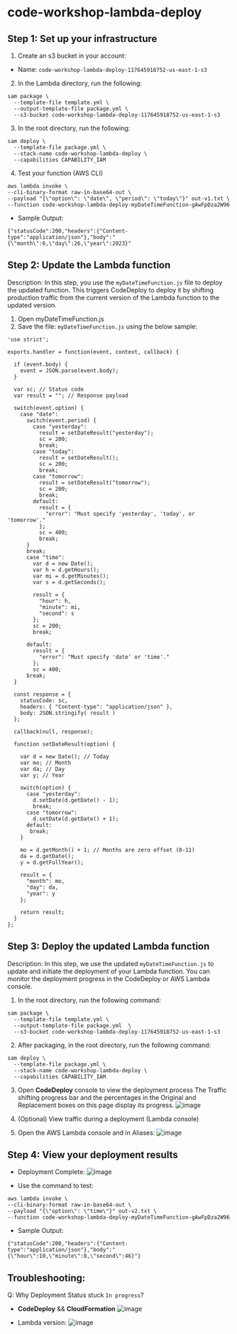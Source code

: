 # code-workshop-lambda-deploy

## Step 1: Set up your infrastructure

1. Create an s3 bucket in your account:
- Name: `code-workshop-lambda-deploy-117645918752-us-east-1-s3`

2. In the Lambda directory, run the following:
```
sam package \
  --template-file template.yml \
  --output-template-file package.yml \
  --s3-bucket code-workshop-lambda-deploy-117645918752-us-east-1-s3
```

3. In the root directory, run the following:
```
sam deploy \
  --template-file package.yml \
  --stack-name code-workshop-lambda-deploy \
  --capabilities CAPABILITY_IAM
```

4. Test your function (AWS CLI)
```
aws lambda invoke \
--cli-binary-format raw-in-base64-out \
--payload "{\"option\": \"date\", \"period\": \"today\"}" out-v1.txt \
--function code-workshop-lambda-deploy-myDateTimeFunction-gAwFpDza2W96
```

* Sample Output:
```
{"statusCode":200,"headers":{"Content-type":"application/json"},"body":"{\"month\":6,\"day\":26,\"year\":2023}"
```

## Step 2: Update the Lambda function
Description: In this step, you use the `myDateTimeFunction.js` file to deploy the updated function. This triggers CodeDeploy to deploy it by shifting production traffic from the current version of the Lambda function to the updated version.

1. Open myDateTimeFunction.js
2. Save the file: `myDateTimeFunction.js` using the below sample:
```
'use strict';

exports.handler = function(event, context, callback) {

  if (event.body) {
    event = JSON.parse(event.body);
  }

  var sc; // Status code
  var result = ""; // Response payload

  switch(event.option) {
    case "date":
      switch(event.period) {
        case "yesterday":
          result = setDateResult("yesterday");
          sc = 200;
          break;
        case "today":
          result = setDateResult();
          sc = 200;
          break;
        case "tomorrow":
          result = setDateResult("tomorrow");
          sc = 200;
          break;
        default:
          result = {
            "error": "Must specify 'yesterday', 'today', or 'tomorrow'."
          };
          sc = 400;
          break;
      }
      break;
      case "time":
        var d = new Date();
        var h = d.getHours();
        var mi = d.getMinutes();
        var s = d.getSeconds();

        result = {
          "hour": h,
          "minute": mi,
          "second": s
        };
        sc = 200;
        break;

      default:
        result = {
          "error": "Must specify 'date' or 'time'."
        };
        sc = 400;
      break;
  }

  const response = {
    statusCode: sc,
    headers: { "Content-type": "application/json" },
    body: JSON.stringify( result )
  };

  callback(null, response);

  function setDateResult(option) {

    var d = new Date(); // Today
    var mo; // Month
    var da; // Day
    var y; // Year

    switch(option) {
      case "yesterday":
        d.setDate(d.getDate() - 1);
        break;
      case "tomorrow":
        d.setDate(d.getDate() + 1);
      default:
       break;
    }

    mo = d.getMonth() + 1; // Months are zero offset (0-11)
    da = d.getDate();
    y = d.getFullYear();

    result = {
      "month": mo,
      "day": da,
      "year": y
    };

    return result;
  }
};
```

## Step 3: Deploy the updated Lambda function
Description: In this step, we use the updated `myDateTimeFunction.js` to update and initiate the deployment of your Lambda function. You can monitor the deployment progress in the CodeDeploy or AWS Lambda console.


1. In the root directory, run the following command:

```
sam package \
  --template-file template.yml \
  --output-template-file package.yml  \
  --s3-bucket code-workshop-lambda-deploy-117645918752-us-east-1-s3
```

2. After packaging, in the root directory, run the following command:
```
sam deploy \
  --template-file package.yml \
  --stack-name code-workshop-lambda-deploy \
  --capabilities CAPABILITY_IAM
```

3. Open **CodeDeploy** console to view the deployment process
The Traffic shifting progress bar and the percentages in the Original and Replacement boxes on this page display its progress.
![image](https://github.com/aws-6w8hnx/code-workshop-ecs-lambda-codedeploy/assets/29943707/926687af-c86f-4a7f-a78e-021f4fc00b6b)


4. (Optional) View traffic during a deployment (Lambda console)
5. Open the AWS Lambda console and in Aliases:
![image](https://github.com/aws-6w8hnx/code-workshop-ecs-lambda-codedeploy/assets/29943707/d55554f0-93b6-4fb3-b832-f9ee8bdd2b34)




## Step 4: View your deployment results
- Deployment Complete:
![image](https://github.com/aws-6w8hnx/code-workshop-ecs-lambda-codedeploy/assets/29943707/d03e0842-f8d6-4ecc-bb75-b3691ff4aa83)




- Use the command to test:

```
aws lambda invoke \
--cli-binary-format raw-in-base64-out \
--payload "{\"option\": \"time\"}" out-v2.txt \
--function code-workshop-lambda-deploy-myDateTimeFunction-gAwFpDza2W96
```

* Sample Output:
```
{"statusCode":200,"headers":{"Content-type":"application/json"},"body":"{\"hour\":10,\"minute\":8,\"second\":46}"}
```

## Troubleshooting:
Q: Why Deployment Status stuck `In progress`?
- **CodeDeploy** && **CloudFormation**
![image](https://github.com/aws-6w8hnx/code-workshop-ecs-lambda-codedeploy/assets/29943707/2de2d462-4d4c-40d0-89fe-86783b8e3187)


- Lambda version:
![image](https://github.com/aws-6w8hnx/code-workshop-ecs-lambda-codedeploy/assets/29943707/77f5823a-8a07-4b01-95c2-bf909fb8f6b0)

